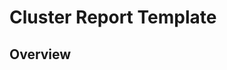 # Cluster Report Template

## Overview

           
           
           
           
           
           





